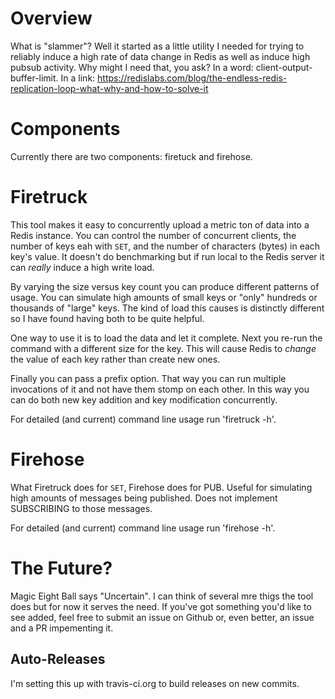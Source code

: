 # Overview

What is "slammer"? Well it started as a little utility I needed for trying to
reliably induce a high rate of data change in Redis as well as induce high
pubsub activity. Why might I need that, you ask? In a word:
client-output-buffer-limit. In a link:  https://redislabs.com/blog/the-endless-redis-replication-loop-what-why-and-how-to-solve-it


# Components

Currently there are two components: firetuck and firehose.


# Firetruck

This tool makes it easy to concurrently upload a metric ton of data into a
Redis instance. You can control the number of concurrent clients, the number of
keys eah with `SET`, and the number of characters (bytes) in each key's value.
It doesn't do benchmarking but if run local to the Redis server it can *really*
induce a high write load.

By varying the size versus key count you can produce different patterns of
usage. You can simulate high amounts of small keys or "only" hundreds or
thousands of "large" keys. The kind of load this causes is distinctly different
so I have found having both to be quite helpful.


One way to use it is to load the data and let it complete. Next you re-run the
command with a different size for the key. This will cause Redis to *change*
the value of each key rather than create new ones.

Finally you can pass a prefix option. That way you can run multiple invocations
of it and not have them stomp on each other. In this way you can do both new
key addition and key modification concurrently.

For detailed (and current) command line usage run 'firetruck -h'.


# Firehose

What Firetruck does for `SET`, Firehose does for PUB. Useful for simulating
high amounts of messages being published. Does not implement SUBSCRIBING to
those messages.

For detailed (and current) command line usage run 'firehose -h'.


# The Future?

Magic Eight Ball says "Uncertain". I can think of several mre thigs the tool
does but for now it serves the need. If you've got something you'd like to see
added, feel free to submit an issue on Github or, even better, an issue and a
PR impementing it.

## Auto-Releases

I'm setting this up with travis-ci.org to build releases on new commits.
